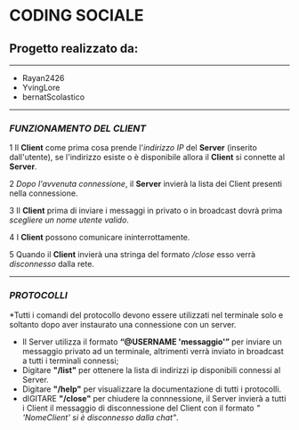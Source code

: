 # CODING SOCIALE

## Progetto realizzato da:
----

- Rayan2426
- YvingLore
- bernatScolastico

---
 ### *FUNZIONAMENTO DEL CLIENT*

1 Il **Client** come prima cosa prende l'*indirizzo IP* del **Server** (inserito dall'utente), se l'indirizzo esiste o è disponibile allora il **Client** si connette al **Server**.

2 *Dopo l'avvenuta connessione*, il **Server** invierà la lista dei Client presenti nella connessione.

3 Il **Client** prima di inviare i messaggi in privato o in broadcast dovrà prima *scegliere un nome utente valido*.

4 I **Client** possono comunicare ininterrottamente.

5 Quando il **Client** invierà una stringa del formato */close* esso verrà *disconnesso* dalla rete.

----
### *PROTOCOLLI*
*Tutti i comandi del protocollo devono essere utilizzati nel terminale solo e soltanto dopo aver instaurato una connessione con un server.

- Il Server utilizza il formato **“@USERNAME 'messaggio'”** per inviare un messaggio privato ad un terminale, altrimenti verrà inviato in broadcast a tutti i terminali connessi;
- Digitare **"/list"** per ottenere la lista di indirizzi ip disponibili connessi al Server.
- Digitare **"/help"** per visualizzare la documentazione di tutti i protocolli.
- dIGITARE **"/close"** per chiudere la connnessione, il Server invierà a tutti i Client il messaggio di disconnessione del Client con il formato *" 'NomeClient' si è disconnesso dalla chat"*. 

